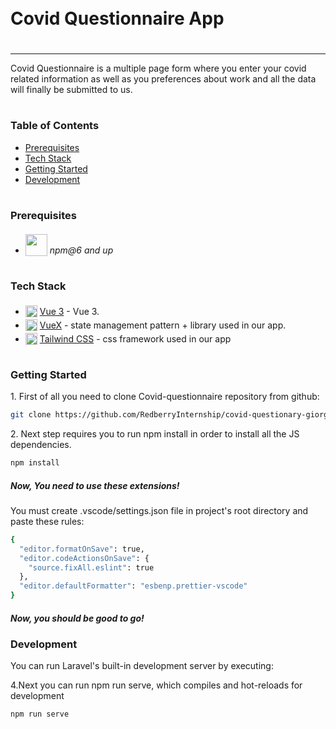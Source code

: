 <div style="display:flex; align-items: center">
  <h1 style="position:relative; top: -6px" >Covid Questionnaire App</h1>
</div>

---

Covid Questionnaire is a multiple page form where you enter your covid related information as well as you preferences about work and all the data will finally be submitted to us.

#

### Table of Contents

- [Prerequisites](#prerequisites)
- [Tech Stack](#tech-stack)
- [Getting Started](#getting-started)
- [Development](#development)

#

### Prerequisites

- <img src="https://upload.wikimedia.org/wikipedia/commons/thumb/d/db/Npm-logo.svg/2560px-Npm-logo.svg.png" width="35" style="position: relative; top: 4px" /> _npm@6 and up_

#

### Tech Stack

- <img src="https://vuejs.org/images/logo.png" height="19" style="position: relative; top: 4px" /> [Vue 3](https://vuejs.org/guide/introduction.html) - Vue 3.
- <img src="https://s3.amazonaws.com/coursetro/posts/144-full.png" height="19" style="position: relative; top: 4px" /> [VueX](https://vuex.vuejs.org/installation.html) - state management pattern + library used in our app.
- <img src="https://cdn.worldvectorlogo.com/logos/tailwind-css-1-2.svg" height="19" style="position: relative; top: 4px" /> [Tailwind CSS](https://tailwindcss.com/docs/installation) - css framework used in our app

#

### Getting Started

1\. First of all you need to clone Covid-questionnaire repository from github:

```sh
git clone https://github.com/RedberryInternship/covid-questionary-giorgi-pantsulaia.git
```

2\. Next step requires you to run npm install in order to install all the JS dependencies.

```sh
npm install
```

##### Now, You need to use these extensions!

You must create .vscode/settings.json file in project's root directory and paste these rules:

```sh
{
  "editor.formatOnSave": true,
  "editor.codeActionsOnSave": {
    "source.fixAll.eslint": true
  },
  "editor.defaultFormatter": "esbenp.prettier-vscode"
}
```

##### Now, you should be good to go!

### Development

You can run Laravel's built-in development server by executing:

4\.Next you can run npm run serve, which compiles and hot-reloads for development

```sh
npm run serve
```
